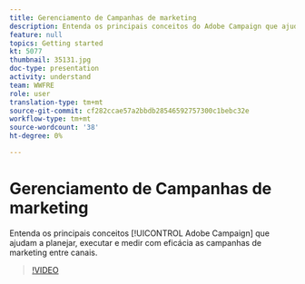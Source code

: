 ```yaml
---
title: Gerenciamento de Campanhas de marketing
description: Entenda os principais conceitos do Adobe Campaign que ajudam a planejar, executar e medir com eficácia as campanhas de marketing entre canais.
feature: null
topics: Getting started
kt: 5077
thumbnail: 35131.jpg
doc-type: presentation
activity: understand
team: WWFRE
role: user
translation-type: tm+mt
source-git-commit: cf282ccae57a2bbdb28546592757300c1bebc32e
workflow-type: tm+mt
source-wordcount: '38'
ht-degree: 0%

---
```



# Gerenciamento de Campanhas de marketing

Entenda os principais conceitos [!UICONTROL Adobe Campaign] que ajudam a planejar, executar e medir com eficácia as campanhas de marketing entre canais.

>[!VIDEO](https://video.tv.adobe.com/v/35131?quality=12)
